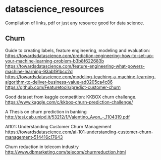 # datascience_resources
Compilation of links, pdf or just any resource good for data science. 

## Churn
Guide to creating labels, feature engineering, modeling and evaluation:
https://towardsdatascience.com/prediction-engineering-how-to-set-up-your-machine-learning-problem-b3b8f622683b
https://towardsdatascience.com/feature-engineering-what-powers-machine-learning-93ab191bcc2d
https://towardsdatascience.com/modeling-teaching-a-machine-learning-algorithm-to-deliver-business-value-ad0205ca4c86
https://github.com/Featuretools/predict-customer-churn

Good dataset from kaggle competition: KKBOX churn challenge.
https://www.kaggle.com/c/kkbox-churn-prediction-challenge/

A Thesis on churn prediction in banking
http://tesi.cab.unipd.it/53212/1/Valentino_Avon_-_1104319.pdf

AI101: Understanding Customer Churn Management
https://towardsdatascience.com/ai-101-understanding-customer-churn-management-514416c17643

Churn reduction in telecom industry
http://www.dbmarketing.com/telecom/churnreduction.html
